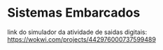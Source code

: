 # Sistemas Embarcados


link do simulador da atividade de saidas digitais:
https://wokwi.com/projects/442976000737599489
